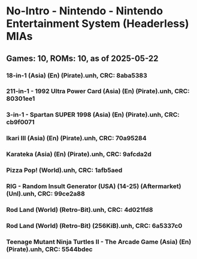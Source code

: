 # No-Intro - Nintendo - Nintendo Entertainment System (Headerless) MIAs
## Games: 10, ROMs: 10, as of 2025-05-22

### 18-in-1 (Asia) (En) (Pirate).unh, CRC: 8aba5383
### 211-in-1 - 1992 Ultra Power Card (Asia) (En) (Pirate).unh, CRC: 80301ee1
### 3-in-1 - Spartan SUPER 1998 (Asia) (En) (Pirate).unh, CRC: cb9f0071
### Ikari III (Asia) (En) (Pirate).unh, CRC: 70a95284
### Karateka (Asia) (En) (Pirate).unh, CRC: 9afcda2d
### Pizza Pop! (World).unh, CRC: 1afb5aed
### RIG - Random Insult Generator (USA) (14-25) (Aftermarket) (Unl).unh, CRC: 99ce2a88
### Rod Land (World) (Retro-Bit).unh, CRC: 4d021fd8
### Rod Land (World) (Retro-Bit) (256KiB).unh, CRC: 6a5337c0
### Teenage Mutant Ninja Turtles II - The Arcade Game (Asia) (En) (Pirate).unh, CRC: 5544bdec
